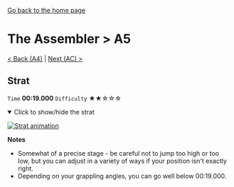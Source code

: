 [Go back to the home page](https://github.com/Doublevil/scbspeedrun)

# The Assembler > A5

[< Back (A4)](https://github.com/Doublevil/scbspeedrun/blob/main/levels/A/A4.md) | [Next (AC) >](https://github.com/Doublevil/scbspeedrun/blob/main/levels/A/AC.md)

## Strat

`Time` **00:19.000** `Difficulty` ★★☆☆☆
<details open>
  <summary>Click to show/hide the strat</summary>

  [![Strat animation](https://github.com/Doublevil/scbspeedrun/blob/main/media/levels/A/A5_Strat.webp)](https://github.com/Doublevil/scbspeedrun/blob/main/media/levels/A/A5_Strat.mp4?raw=true)

  **Notes**
  - Somewhat of a precise stage - be careful not to jump too high or too low, but you can adjust in a variety of ways if your position isn't exactly right.
  - Depending on your grappling angles, you can go well below 00:19.000.
</details>
